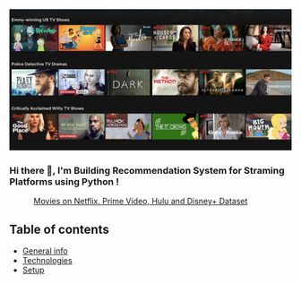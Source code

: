 <img src="https://github.com/TalebRiadh/Recommendation-System-for-Streaming-Platforms/blob/main/cover_Netflix2_1600px_web.jpg"/>
 
### Hi there 👋, I'm Building Recommendation System for Straming Platforms using Python ! <br>
 
 
&nbsp;&nbsp;&nbsp;&nbsp;&nbsp;&nbsp;&nbsp;&nbsp;&nbsp;&nbsp; [Movies on Netflix, Prime Video, Hulu and Disney+
Dataset](https://www.kaggle.com/ruchi798/movies-on-netflix-prime-video-hulu-and-disney?select=MoviesOnStreamingPlatforms_updated.csv)<br>

## Table of contents
* [General info](#general-info)
* [Technologies](#technologies)
* [Setup](#setup)
